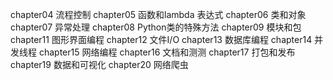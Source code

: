 chapter04 流程控制
chapter05 函数和lambda 表达式
chapter06 类和对象
chapter07 异常处理
chapter08 Python类的特殊方法
chapter09 模块和包
chapter11 图形界面编程
chapter12 文件I/O
chapter13 数据库编程
chapter14 并发线程
chapter15 网络编程
chapter16 文档和测测
chapter17 打包和发布
chapter19 数据和可视化
chapter20 网络爬虫

